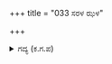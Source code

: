+++
title = "033 ಸರಳ ಝಳ"

+++

<details><summary>ಗದ್ಯ (ಕ.ಗ.ಪ) </summary>

33. ತಂಪಾದ ವಾರುಣಾಸ್ತ್ರದ ಬಾಣದ ಮೊನೆಯಿಂದ ಸೂಸುತ್ತಿದ್ದ ತುಂತುರು ಹನಿಗಳಿಂದ, ಕರ್ಣನ ಆಗ್ನೇಯಾಸ್ತ್ರದ ಬಿಸಿ ಆರಿಹೋಯಿತು. ಕರಿಯ ಹೊಗೆ ಚೆದುರಿ ಹೋಯಿತು. ಶತ್ರು ಬಲದ ಆರ್ಭಟದಿಂದ ಭೂಮಿ ಬಿರಿಯುವಂತಾಯಿತು. ಆಗ ಅರ್ಜುನನು 'ಹೂಂ' ಎಂದು ಮಂತ್ರೋಚ್ಚಾರಣೆ ಮಾಡಿ 'ಮೇಘಾಸ್ತ್ರ'ವನ್ನು ಹೂಡಿದನು.
</details>

